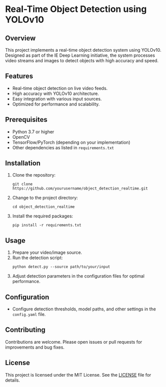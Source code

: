 # Real-Time Object Detection using YOLOv10

## Overview
This project implements a real-time object detection system using YOLOv10. Designed as part of the IE Deep Learning initiative, the system processes video streams and images to detect objects with high accuracy and speed.

## Features
- Real-time object detection on live video feeds.
- High accuracy with YOLOv10 architecture.
- Easy integration with various input sources.
- Optimized for performance and scalability.

## Prerequisites
- Python 3.7 or higher
- OpenCV
- TensorFlow/PyTorch (depending on your implementation)
- Other dependencies as listed in `requirements.txt`

## Installation
1. Clone the repository:
   ```
   git clone https://github.com/yourusername/object_detection_realtime.git
   ```
2. Change to the project directory:
   ```
   cd object_detection_realtime
   ```
3. Install the required packages:
   ```
   pip install -r requirements.txt
   ```

## Usage
1. Prepare your video/image source.
2. Run the detection script:
   ```
   python detect.py --source path/to/your/input
   ```
3. Adjust detection parameters in the configuration files for optimal performance.

## Configuration
- Configure detection thresholds, model paths, and other settings in the `config.yaml` file.

## Contributing
Contributions are welcome. Please open issues or pull requests for improvements and bug fixes.

## License
This project is licensed under the MIT License. See the [LICENSE](LICENSE) file for details.

